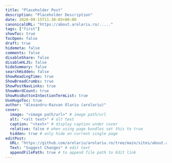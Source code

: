 ```yaml
---
title: "Placeholder Post"
description: "Placeholder Description"
date: 2020-09-15T11:30:03+00:00
canonicalURL: "https://about.arolariu.ro/....."
tags: ["first"]
showToc: true
TocOpen: false
draft: true
hidemeta: false
comments: false
disableShare: false
disableHLJS: false
hideSummary: false
searchHidden: false
ShowReadingTime: true
ShowBreadCrumbs: true
ShowPostNavLinks: true
ShowWordCount: true
ShowRssButtonInSectionTermList: true
UseHugoToc: true
author: "Alexandru-Razvan Olariu (arolariu)"
cover:
  image: "<image path/url>" # image path/url
  alt: "<alt text>" # alt text
  caption: "<text>" # display caption under cover
  relative: false # when using page bundles set this to true
  hidden: true # only hide on current single page
editPost:
  URL: "https://github.com/arolariu/arolariu.ro/tree/main/sites/about.arolariu.ro/content"
  Text: "Suggest Changes" # edit text
  appendFilePath: true # to append file path to Edit link
---
```



